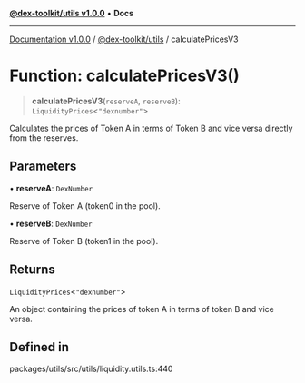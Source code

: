 [**@dex-toolkit/utils v1.0.0**](../README.md) • **Docs**

***

[Documentation v1.0.0](../../../packages.md) / [@dex-toolkit/utils](../README.md) / calculatePricesV3

# Function: calculatePricesV3()

> **calculatePricesV3**(`reserveA`, `reserveB`): `LiquidityPrices`\<`"dexnumber"`\>

Calculates the prices of Token A in terms of Token B and vice versa directly from the reserves.

## Parameters

• **reserveA**: `DexNumber`

Reserve of Token A (token0 in the pool).

• **reserveB**: `DexNumber`

Reserve of Token B (token1 in the pool).

## Returns

`LiquidityPrices`\<`"dexnumber"`\>

An object containing the prices of token A in terms of token B and vice versa.

## Defined in

packages/utils/src/utils/liquidity.utils.ts:440
